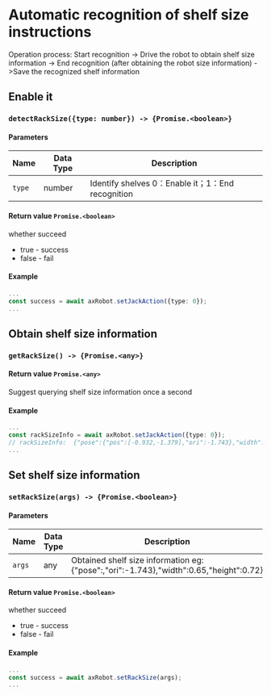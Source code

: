﻿#  Automatic recognition of shelf size instructions

Operation process: Start recognition -> Drive the robot to obtain shelf size information -> End recognition (after obtaining the robot size information) ->Save the recognized shelf information


## Enable it
### `detectRackSize({type: number}) -> {Promise.<boolean>}`

#### Parameters

| Name  | Data Type | Description                    |
| ---------- |--------|---------------------|
| `type`     | number | Identify shelves  0：Enable it；1：End recognition |

#### Return value `Promise.<boolean>`

whether succeed

- true - success
- false - fail

#### Example

```typescript
...
const success = await axRobot.setJackAction({type: 0});
...
```




## Obtain shelf size information
### `getRackSize() -> {Promise.<any>}`


#### Return value `Promise.<any>`

Suggest querying shelf size information once a second


#### Example

```typescript
...
const rackSizeInfo = await axRobot.setJackAction({type: 0});
// rackSizeInfo:  {"pose":{"pos":[-0.932,-1.379],"ori":-1.743},"width":0.65,"height":0.72}
...
```



## Set shelf size information
### `setRackSize(args) -> {Promise.<boolean>}`

#### Parameters

| Name  | Data Type | Description                    |
|--------|-----|-------------------------------------------------------------------|
| `args` | any | Obtained shelf size information eg: {"pose":,"ori":-1.743},"width":0.65,"height":0.72} |


#### Return value `Promise.<boolean>`

whether succeed

- true - success
- false - fail

#### Example

```typescript
...
const success = await axRobot.setRackSize(args);
...
```





